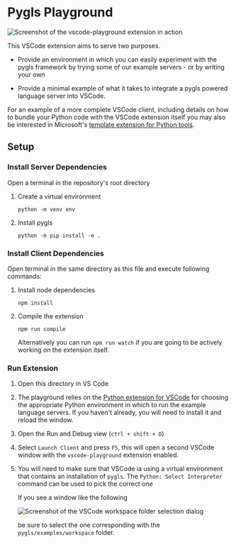 # Pygls Playground

![Screenshot of the vscode-playground extension in action](https://user-images.githubusercontent.com/2675694/260591942-b7001a7b-3081-439d-b702-5f8a489856db.png)

This VSCode extension aims to serve two purposes.

- Provide an environment in which you can easily experiment with the pygls framework by trying some of our example servers - or by writing your own

- Provide a minimal example of what it takes to integrate a pygls powered language server into VSCode.

For an example of a more complete VSCode client, including details on how to bundle your Python code with the VSCode extension itself you may also be interested in Microsoft's [template extension for Python tools](https://github.com/microsoft/vscode-python-tools-extension-template).

## Setup

### Install Server Dependencies

Open a terminal in the repository's root directory

1. Create a virtual environment
   ```
   python -m venv env
   ```

1. Install pygls
   ```
   python -m pip install -e .
   ```

### Install Client Dependencies

Open terminal in the same directory as this file and execute following commands:

1. Install node dependencies

   ```
   npm install
   ```
1. Compile the extension

   ```
   npm run compile
   ```
   Alternatively you can run `npm run watch` if you are going to be actively working on the extension itself.

### Run Extension

1. Open this directory in VS Code

1. The playground relies on the [Python extension for VSCode](https://marketplace.visualstudio.com/items?itemName=ms-python.python) for choosing the appropriate Python environment in which to run the example language servers.
   If you haven't already, you will need to install it and reload the window.

1. Open the Run and Debug view (`ctrl + shift + D`)

1. Select `Launch Client` and press `F5`, this will open a second VSCode window with the `vscode-playground` extension enabled.

1. You will need to make sure that VSCode ia using a virtual environment that contains an installation of `pygls`. 
   The `Python: Select Interpreter` command can be used to pick the correct one

   If you see a window like the following

   ![Screenshot of the VSCode workspace folder selection dialog](https://user-images.githubusercontent.com/2675694/262779751-367c568e-37d7-490a-b83e-910da1596298.png)

   be sure to select the one corresponding with the `pygls/examples/workspace` folder.
